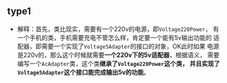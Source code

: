 ## type1

- 解释：首先，类比现实，需要有一个220v的电源，即`Voltage220Power`，
有一个手机的类，手机需要充电不管怎么样，肯定要一个能有5v输出功能的
适配器，即需要一个实现了`Voltage5Adapter`的接口的对象，OK此时如果
电源是220v的，那么这个时候就需要**一个220v下的5v适配器**，根据语义，
需要编写一个`AcAdapter`类，这个类**继承了`Voltage220Power`这个类，
并且实现了`Voltage5Adapter`这个接口能完成输出5v的功能**。